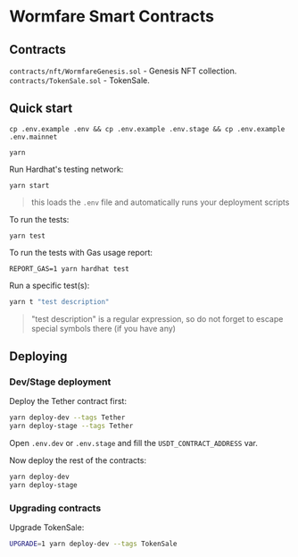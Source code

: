 # Wormfare Smart Contracts

## Contracts

`contracts/nft/WormfareGenesis.sol` - Genesis NFT collection.  
`contracts/TokenSale.sol` - TokenSale.

## Quick start

```shell
cp .env.example .env && cp .env.example .env.stage && cp .env.example .env.mainnet
```

```shell
yarn
```

Run Hardhat's testing network:

```shell
yarn start
```

> this loads the `.env` file and automatically runs your deployment scripts

To run the tests:

```shell
yarn test
```

To run the tests with Gas usage report:

```shell
REPORT_GAS=1 yarn hardhat test
```

Run a specific test(s):

```sh
yarn t "test description"
```

> "test description" is a regular expression, so do not forget to escape special symbols there (if you have any)

## Deploying

### Dev/Stage deployment

Deploy the Tether contract first:

```sh
yarn deploy-dev --tags Tether
yarn deploy-stage --tags Tether
```

Open `.env.dev` or `.env.stage` and fill the `USDT_CONTRACT_ADDRESS` var.

Now deploy the rest of the contracts:

```sh
yarn deploy-dev
yarn deploy-stage
```

### Upgrading contracts

Upgrade TokenSale:

```sh
UPGRADE=1 yarn deploy-dev --tags TokenSale
```
